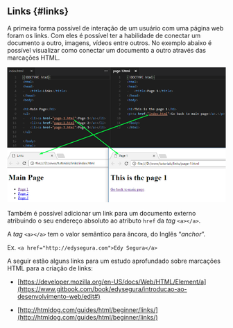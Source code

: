 ## Links {#links}

A primeira forma possível de interação de um usuário com uma página web foram os links. Com eles é possível ter a habilidade de conectar um documento a outro, imagens, vídeos entre outros. No exemplo abaixo é possível visualizar como conectar um documento a outro através das marcações HTML.

![](/assets/links.png)

Também é possível adicionar um link para um documento externo atribuindo o seu endereço absoluto ao atributo `href` da _tag_ `<a></a>`.

A _tag_ `<a></a>` tem o valor semântico para âncora, do Inglês “_anchor_”.

Ex. `<a href="http://edysegura.com">Edy Segura</a>`

A seguir estão alguns links para um estudo aprofundado sobre marcações HTML para a criação de links:

* [https://developer.mozilla.org/en-US/docs/Web/HTML/Element/a](https://www.gitbook.com/book/edysegura/introducao-ao-desenvolvimento-web/edit#)

* [http://htmldog.com/guides/html/beginner/links/](http://htmldog.com/guides/html/beginner/links/)



